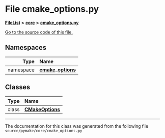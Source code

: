
# File cmake\_options.py



[**FileList**](files.md) **>** [**core**](dir_b275da0bd59d7f0b7cbb72771801f871.md) **>** [**cmake\_options.py**](cmake__options_8py.md)

[Go to the source code of this file.](cmake__options_8py_source.md)












## Namespaces

| Type | Name |
| ---: | :--- |
| namespace | [**cmake\_options**](namespacepymake_1_1core_1_1cmake__options.md) <br> |

## Classes

| Type | Name |
| ---: | :--- |
| class | [**CMakeOptions**](classpymake_1_1core_1_1cmake__options_1_1CMakeOptions.md) <br> |














------------------------------
The documentation for this class was generated from the following file `source/pymake/core/cmake_options.py`